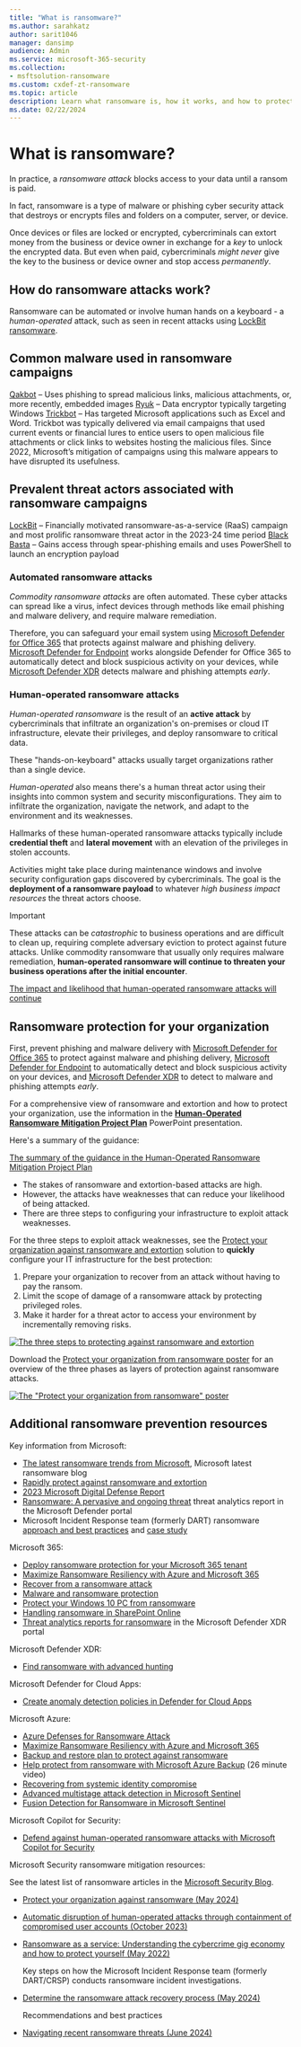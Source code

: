 ```yaml
---
title: "What is ransomware?"
ms.author: sarahkatz
author: sarit1046
manager: dansimp
audience: Admin
ms.service: microsoft-365-security
ms.collection:
- msftsolution-ransomware
ms.custom: cxdef-zt-ransomware
ms.topic: article
description: Learn what ransomware is, how it works, and how to protect against it with links to the Microsoft products that help prevent ransomware.
ms.date: 02/22/2024
---
```


# What is ransomware?

In practice, a *ransomware attack* blocks access to your data until a ransom is paid.

In fact, ransomware is a type of malware or phishing cyber security attack that destroys or encrypts files and folders on a computer, server, or device.

Once devices or files are locked or encrypted, cybercriminals can extort money from the business or device owner in exchange for a *key* to unlock the encrypted data. But even when paid, cybercriminals *might never* give the key to the business or device owner and stop access *permanently*.

## How do ransomware attacks work?

Ransomware can be automated or involve human hands on a keyboard - a *human-operated* attack, such as seen in recent attacks using [LockBit ransomware](/security/ransomware/human-operated-ransomware). 

## Common malware used in ransomware campaigns

[Qakbot](https://www.microsoft.com/en-us/security/blog/2021/12/09/a-closer-look-at-qakbots-latest-building-blocks-and-how-to-knock-them-down/?msockid=3fd141c935036ef610d9506e34696fe7) – Uses phishing to spread malicious links, malicious attachments, or, more recently, embedded images
[Ryuk](https://www.microsoft.com/en-us/security/blog/2020/03/05/human-operated-ransomware-attacks-a-preventable-disaster/?msockid=3fd141c935036ef610d9506e34696fe7) – Data encryptor typically targeting Windows 
[Trickbot](https://www.microsoft.com/en-us/security/blog/2020/10/12/trickbot-disrupted/?msockid=3fd141c935036ef610d9506e34696fe7) – Has targeted Microsoft applications such as Excel and Word. Trickbot was typically delivered via email campaigns that used current events or financial lures to entice users to open malicious file attachments or click links to websites hosting the malicious files. Since 2022, Microsoft’s mitigation of campaigns using this malware appears to have disrupted its usefulness.

## Prevalent threat actors associated with ransomware campaigns

[LockBit](https://techcommunity.microsoft.com/t5/microsoft-security-experts-blog/part-1-lockbit-2-0-ransomware-bugs-and-database-recovery/ba-p/3254354) – Financially motivated ransomware-as-a-service (RaaS) campaign and most prolific ransomware threat actor in the 2023-24 time period
[Black Basta](https://www.microsoft.com/en-us/wdsi/threats/malware-encyclopedia-description?Name=Ransom:Win32/Basta&msockid=3fd141c935036ef610d9506e34696fe) – Gains access through spear-phishing emails and uses PowerShell to launch an encryption payload 

### Automated ransomware attacks

*Commodity ransomware attacks* are often automated. These cyber attacks can spread like a virus, infect devices through methods like email phishing and malware delivery, and require malware remediation.

Therefore, you can safeguard your email system using 
[Microsoft Defender for Office 365](/microsoft-365/security/office-365-security/) that protects against malware and phishing delivery. [Microsoft Defender for Endpoint](/microsoft-365/security/defender-endpoint/) works alongside Defender for Office 365 to automatically detect and block suspicious activity on your devices, while [Microsoft Defender XDR](/microsoft-365/security/defender/) detects malware and phishing attempts *early*.

### Human-operated ransomware attacks

*Human-operated ransomware* is the result of an **active attack** by cybercriminals that infiltrate an organization's on-premises or cloud IT infrastructure, elevate their privileges, and deploy ransomware to critical data.

These "hands-on-keyboard" attacks usually target organizations rather than a single device.

*Human-operated* also means there's a human threat actor using their insights into common system and security misconfigurations. They aim to infiltrate the organization, navigate the network, and adapt to the environment and its weaknesses.

Hallmarks of these human-operated ransomware attacks typically include **credential theft** and **lateral movement** with an elevation of the privileges in stolen accounts.

Activities might take place during maintenance windows and involve security configuration gaps discovered by cybercriminals. The goal is the **deployment of a ransomware payload** to whatever *high business impact resources* the threat actors choose.

> [!IMPORTANT]
> These attacks can be *catastrophic* to business operations and are difficult to clean up, requiring complete adversary eviction to protect against future attacks. Unlike commodity ransomware that usually only requires malware remediation, **human-operated ransomware will continue to threaten your business operations after the initial encounter**.


[The impact and likelihood that human-operated ransomware attacks will continue](media/human-operated-ransomware/ransomware-extortion-based-attack.png)

## Ransomware protection for your organization

First, prevent phishing and malware delivery with [Microsoft Defender for Office 365](/microsoft-365/security/office-365-security/) to protect against malware and phishing delivery, [Microsoft Defender for Endpoint](/microsoft-365/security/defender-endpoint/) to automatically detect and block suspicious activity on your devices, and [Microsoft Defender XDR](/microsoft-365/security/defender/) to detect to malware and phishing attempts *early*.

For a comprehensive view of ransomware and extortion and how to protect your organization, use the information in the **[Human-Operated Ransomware Mitigation Project Plan](https://download.microsoft.com/download/7/5/1/751682ca-5aae-405b-afa0-e4832138e436/RansomwareRecommendations.pptx)** PowerPoint presentation. 

Here's a summary of the guidance:

[The summary of the guidance in the Human-Operated Ransomware Mitigation Project Plan](media/human-operated-ransomware/stakes-weaknesses-plan.png)

- The stakes of ransomware and extortion-based attacks are high.
- However, the attacks have weaknesses that can reduce your likelihood of being attacked.
- There are three steps to configuring your infrastructure to exploit attack weaknesses.

For the three steps to exploit attack weaknesses, see the [Protect your organization against ransomware and extortion](protect-against-ransomware.md) solution to **quickly** configure your IT infrastructure for the best protection:

1. Prepare your organization to recover from an attack without having to pay the ransom.
2. Limit the scope of damage of a ransomware attack by protecting privileged roles.
1. Make it harder for a threat actor to access your environment by incrementally removing risks.

[![The three steps to protecting against ransomware and extortion](media/protect-against-ransomware/protect-against-ransomware-phases.png)](protect-against-ransomware.md)

Download the [Protect your organization from ransomware poster](https://download.microsoft.com/download/5/e/3/5e37cbff-9a7a-45b2-8b95-6d3cc5426301/protect-your-organization-from-ransomware.pdf) for an overview of the three phases as layers of protection against ransomware attacks.

[![The "Protect your organization from ransomware" poster](media/human-operated-ransomware/ransomware-poster-thumbnail.png)](https://download.microsoft.com/download/5/e/3/5e37cbff-9a7a-45b2-8b95-6d3cc5426301/protect-your-organization-from-ransomware.pdf)

## Additional ransomware prevention resources

Key information from Microsoft:

- [The latest ransomware trends from Microsoft](https://www.microsoft.com/security/blog/threat-intelligence/ransomware/), Microsoft latest ransomware blog
- [Rapidly protect against ransomware and extortion](protect-against-ransomware.md)
- [2023 Microsoft Digital Defense Report](https://www.microsoft.com/security/security-insider/microsoft-digital-defense-report-2023) 
- [Ransomware: A pervasive and ongoing threat](https://security.microsoft.com/threatanalytics3/05658b6c-dc62-496d-ad3c-c6a795a33c27/overview) threat analytics report in the Microsoft Defender portal
- Microsoft Incident Response team (formerly DART) ransomware [approach and best practices](/security/operations/incident-response-playbook-dart-ransomware-approach) and [case study](dart-ransomware-case-study.md)

Microsoft 365:

- [Deploy ransomware protection for your Microsoft 365 tenant](/microsoft-365/solutions/ransomware-protection-microsoft-365)
- [Maximize Ransomware Resiliency with Azure and Microsoft 365](https://azure.microsoft.com/resources/maximize-ransomware-resiliency-with-azure-and-microsoft-365/)
- [Recover from a ransomware attack](/microsoft-365/security/office-365-security/recover-from-ransomware)
- [Malware and ransomware protection](/compliance/assurance/assurance-malware-and-ransomware-protection)
- [Protect your Windows 10 PC from ransomware](https://support.microsoft.com//windows/protect-your-pc-from-ransomware-08ed68a7-939f-726c-7e84-a72ba92c01c3)
- [Handling ransomware in SharePoint Online](/sharepoint/troubleshoot/security/handling-ransomware-in-sharepoint-online)
- [Threat analytics reports for ransomware](https://security.microsoft.com/threatanalytics3?page_size=30&filters=tags%3DRansomware&ordering=-lastUpdatedOn&fields=displayName,alertsCount,impactedEntities,reportType,createdOn,lastUpdatedOn,tags,flag) in the Microsoft Defender XDR portal

Microsoft Defender XDR:

- [Find ransomware with advanced hunting](/microsoft-365/security/defender/advanced-hunting-find-ransomware)

Microsoft Defender for Cloud Apps:

-  [Create anomaly detection policies in Defender for Cloud Apps](/cloud-app-security/anomaly-detection-policy)

Microsoft Azure:

- [Azure Defenses for Ransomware Attack](https://azure.microsoft.com/resources/azure-defenses-for-ransomware-attack/)
- [Maximize Ransomware Resiliency with Azure and Microsoft 365](https://azure.microsoft.com/resources/maximize-ransomware-resiliency-with-azure-and-microsoft-365/)
- [Backup and restore plan to protect against ransomware](/azure/security/fundamentals/backup-plan-to-protect-against-ransomware)
- [Help protect from ransomware with Microsoft Azure Backup](https://www.youtube.com/watch?v=VhLOr2_1MCg) (26 minute video)
- [Recovering from systemic identity compromise](/azure/security/fundamentals/recover-from-identity-compromise)
- [Advanced multistage attack detection in Microsoft Sentinel](/azure/sentinel/fusion#ransomware)
- [Fusion Detection for Ransomware in Microsoft Sentinel](https://techcommunity.microsoft.com/t5/azure-sentinel/what-s-new-fusion-detection-for-ransomware/ba-p/2621373)
 
Microsoft Copilot for Security:

- [Defend against human-operated ransomware attacks with Microsoft Copilot for Security​​](https://www.microsoft.com/security/blog/2024/03/04/defend-against-human-operated-ransomware-attacks-with-microsoft-copilot-for-security/)

Microsoft Security ransomware mitigation resources:

See the latest list of ransomware articles in the [Microsoft Security Blog](https://www.microsoft.com/security/blog/?sort-by=relevance&date=any&s=ransomware).

- [Protect your organization against ransomware (May 2024)](/security/ransomware/protect-against-ransomware)
- [Automatic disruption of human-operated attacks through containment of compromised user accounts (October 2023)](https://www.microsoft.com/security/blog/2023/10/11/automatic-disruption-of-human-operated-attacks-through-containment-of-compromised-user-accounts/)
- [Ransomware as a service: Understanding the cybercrime gig economy and how to protect yourself (May 2022)](https://www.microsoft.com/security/blog/2022/05/09/ransomware-as-a-service-understanding-the-cybercrime-gig-economy-and-how-to-protect-yourself/?ocid=magicti_ta_blog)

  Key steps on how the Microsoft Incident Response team (formerly DART/CRSP) conducts ransomware incident investigations.

- [Determine the ransomware attack recovery process (May 2024)](/security/operations/incident-response-playbook-dart-ransomware-approach#step-3-determine-the-compromise-recovery-process/)

  Recommendations and best practices

- [Navigating recent ransomware threats (June 2024)](https://techcommunity.microsoft.com/t5/microsoft-security-experts-blog/octo-tempest-hybrid-identity-compromise-recovery/ba-p/4166783)

